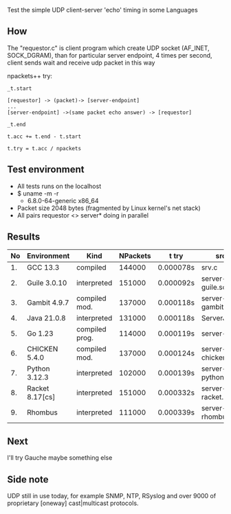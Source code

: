  Test the simple UDP client-server 'echo' timing in some Languages

## How

The "requestor.c" is client program which create UDP socket (AF\_INET, SOCK\_DGRAM),
than for particular server endpoint, 4 times per second, client sends wait and receive udp packet
in this way

npackets++ try:

    _t.start

    [requestor] -> (packet)-> [server-endpoint]
    ...
    [server-endpoint] ->(same packet echo answer) -> [requestor]

    _t.end

    t.acc += t.end - t.start

    t.try = t.acc / npackets


## Test environment

* All tests runs on the localhost
* $ uname -m -r
   - 6.8.0-64-generic x86_64
* Packet size 2048 bytes
   (fragmented by Linux kernel's net stack)
* All pairs requestor <> server* doing in parallel

## Results

| No | Environment     | Kind           | NPackets | t try     | src file           |
|----|-----------------|----------------|----------|-----------|--------------------|
| 1. | GCC 13.3        | compiled       | 144000   | 0.000078s | srv.c              |
| 2. | Guile 3.0.10    | interpreted    | 151000   | 0.000092s | server-guile.scm   |
| 3. | Gambit 4.9.7    | compiled mod.  | 137000   | 0.000118s | server-gambit.scm  |
| 4. | Java 21.0.8     | interpreted    | 131000   | 0.000118s | ServerJava.java    |
| 5. | Go 1.23         | compiled prog. | 114000   | 0.000119s | server-go.go       |
| 6. | CHICKEN 5.4.0   | compiled mod.  | 137000   | 0.000124s | server-chicken.scm |
| 7. | Python 3.12.3   | interpreted    | 102000   | 0.000139s | server-python.py   |
| 8. | Racket 8.17[cs] | interpreted    | 151000   | 0.000332s | server-racket.rkt  |
| 9. | Rhombus         | interpreted    | 111000   | 0.000339s | server-rhombus.rhm |

## Next

I'll try Gauche  maybe something else

## Side note

UDP still in use today, for example SNMP, NTP, RSyslog and over 9000 of proprietary [oneway] cast|multicast protocols.
